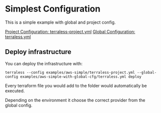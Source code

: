 # Simplest Configuration

This is a simple example with global and project config.

[Project Configuration: terraless-project.yml](terraless-project.yml)
[Global Configuration: terraless.yml](terraless.yml)

## Deploy infrastructure

You can deploy the infrastructure with:

    terraless --config examples/aws-simple/terraless-project.yml --global-config examples/aws-simple-with-global-cfg/terraless.yml deploy

Every terraform file you would add to the folder would automatically be executed.

Depending on the environment it choose the correct provider from the global config.

